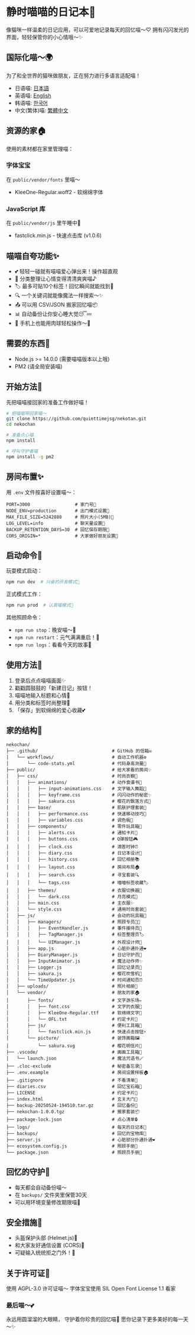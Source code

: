 # 静时喵喵的日记本🐾

像猫咪一样温柔的日记应用，可以可爱地记录每天的回忆喵～♡
拥有闪闪发光的界面，轻轻保管你的小心情哦～✨

## 国际化喵～🌍

为了和全世界的猫咪做朋友，正在努力进行多语言适配喵！

- 日语喵: [日本語](README.md)
- 英语喵: [English](README-en.md)
- 韩语喵: [한국어](README-ko.md)
- 中文(繁体)喵: [繁體中文](README-tw.md)

## 资源的家🏠

使用的素材都在家里管理喵：

### 字体宝宝
在 `public/vendor/fonts` 里喵～
- KleeOne-Regular.woff2 - 软绵绵字体

### JavaScript 库
在 `public/vendor/js` 里午睡中🐾
- fastclick.min.js - 快速点击库 (v1.0.6)

## 喵喵自夸功能✨

- 💕 轻轻一碰就有喵喵爱心弹出来！操作超直观
- 📝 分类整理让心情变得清清爽爽喵♪
- 🏷️ 最多可贴10个标签！回忆瞬间就能找到🔖
- 🔍 一个关键词就能像魔法一样搜索～✨
- 📤 可以用 CSV/JSON 搬家回忆喵📦
- 📊 自动备份让你安心睡大觉😴💤
- 📱 手机上也能用肉球轻松操作～🐾

## 需要的东西🍼

- Node.js >= 14.0.0 (需要喵喵版本以上哦)
- PM2 (请全局安装喵)

## 开始方法🐾

先把喵喵接回家的准备工作做好喵！

```bash
# 把喵喵带回家喵～
git clone https://github.com/quiettimejsg/nekotan.git
cd nekochan

# 准备点心喵
npm install

# 呼叫守护者喵
npm install -g pm2
```

## 房间布置✨

用 `.env` 文件按喜好设置喵～：

```env
PORT=3000                 # 家门号🚪
NODE_ENV=production       # 出门模式设置🎀
MAX_FILE_SIZE=5242880     # 照片大小(5MB)📸
LOG_LEVEL=info            # 聊天量设置💬
BACKUP_RETENTION_DAYS=30  # 回忆保存期限📆
CORS_ORIGIN=*             # 大家做好朋友设置🌈
```

## 启动命令🐾

玩耍模式启动：
```bash
npm run dev  # 兴奋的开发模式💫
```

正式模式工作：
```bash
npm run prod  # 认真喵模式👑
```

其他照顾命令：
- `npm run stop`：晚安喵～🌙
- `npm run restart`：元气满满重启！🔁
- `npm run logs`：看看今天的故事📖

## 使用方法💖

1.  登录后点点喵喵画面✨
2.  戳戳圆鼓鼓的「新建日记」按钮！
3.  喵喵地输入标题和心情📝
4.  用分类和标签时尚整理🎀
5.  「保存」到软绵绵的爱心收藏💕

## 家的结构🐾

```
nekochan/
├── .github/                            # GitHub 的信箱✉️
│   └── workflows/                      # 自动工作机器⚙️
│       └── code-stats.yml              # 代码身高测量📏
├── public/                             # 给大家看的房间✨
│   ├── css/                            # 时尚衣橱👗
│   │   ├── animations/                 # 动作食谱书💫
│   │   │   ├── input-animations.css    # 文字输入舞蹈💃
│   │   │   ├── keyframe.css            # 闪闪动作的秘密✨
│   │   │   ├── sakura.css              # 樱花的飘落方式🌸
│   │   ├── base/                       # 肌肤护理套装💅
│   │   │   ├── performance.css         # 快速移动技巧🐇
│   │   │   ├── variables.css           # 调色板🎨
│   │   ├── components/                 # 零件玩具箱🧸
│   │   │   ├── alerts.css              # 通知卡片🔔
│   │   │   ├── buttons.css             # Q弹按钮🎮
│   │   │   ├── clock.css               # 滴答时钟⏰
│   │   │   ├── diary.css               # 日记本设计📖
│   │   │   ├── history.css             # 回忆相册📚
│   │   │   ├── layout.css              # 房间布局🏠
│   │   │   ├── search.css              # 寻宝套装🔍
│   │   │   └── tags.css                # 喵喵标签收藏🏷️
│   │   ├── themes/                     # 衣服切换器👘
│   │   │   └── dark.css                # 月亮模式🌙
│   │   ├── main.css                    # 主衣服✨
│   │   └── style.css                   # 通用时尚套装🎀
│   ├── js/                             # 会动的玩具箱🎪
│   │   ├── managers/                   # 照顾专员👩‍🍼
│   │   │   ├── EventHandler.js         # 事件接待员🎪
│   │   │   ├── TagManager.js           # 标签整理员🏷️
│   │   │   └── UIManager.js            # 外观设计师🎨
│   │   ├── app.js                      # 心脏扑通扑通❤️
│   │   ├── DiaryManager.js             # 日记守护员📝
│   │   ├── InputAnimator.js            # 魔法动作师✨
│   │   ├── Logger.js                   # 回忆记录员📜
│   │   ├── sakura.js                   # 樱花吹雪机🌸
│   │   └── TimeUpdater.js              # 时间通知员⏰
│   ├── uploads/                        # 照片相册📸
│   └── vendor/                         # 朋友的家🏠
│       ├── fonts/                      # 文字游乐场✏️
│       │   ├── font.css                # 文字的衣服👕
│       │   ├── KleeOne-Regular.ttf     # 软绵绵文字🐾
│       │   └── OFL.txt                 # 约定卡片📜
│       ├── js/                         # 便利工具箱🧰
│       │   └── fastclick.min.js        # 快速点击按钮⚡
│       └── picture/                    # 装饰画箱🖼️
│           └── sakura.svg              # 樱花明信片🌸
├── .vscode/                            # 画画工具箱🎨
│   └── launch.json                     # 魔法咒语书🪄
├── .cloc-exclude                       # 秘密备忘录🙈
├── .env.example                        # 房间设置样板🏠
├── .gitignore                          # 不看清单🙈
├── diaries.csv                         # 回忆宝石箱💎
├── LICENSE                             # 约定卡片📜
├── index.html                          # 玄关大门🚪
├── backup-20250524-194510.tar.gz       # 回忆备份💾
├── nekochan-1.0.0.tgz                  # 搬家套装📦
├── package-lock.json                   # 点心清单🔒
├── logs/                               # 每天的日记本📖
├── backups/                            # 回忆的宝物库💖
├── server.js                           # 心脏部分扑通扑通❤️
├── ecosystem.config.js                 # 照顾手册📖
└── package.json                        # 照顾员手册📔
```

## 回忆的守护💾

- 每天都会自动备份喵～
- 在 `backups/` 文件夹里保管30天
- 可以用环境变量修改期限喵📅

## 安全措施🔐

- 头盔保护头部 (Helmet.js)🧢
- 和大家友好通信设置 (CORS)🤝
- 可疑输入统统拒之门外！🚫

## 关于许可证📜

使用 AGPL-3.0 许可证喵～
字体宝宝使用 SIL Open Font License 1.1 看家

### 最后喵～💕
永远用圆溜溜的大眼睛，
守护着你珍贵的回忆喵🐾
愿你记录下更多美好的每一天～✨